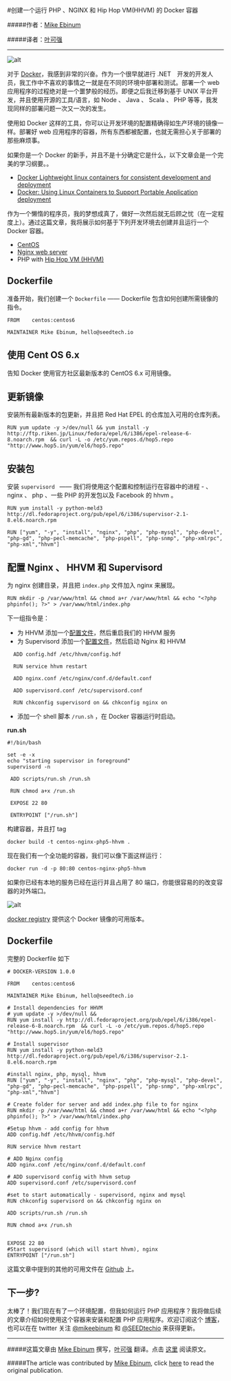 #创建一个运行 PHP 、NGINX 和 Hip Hop VM(HHVM) 的 Docker 容器

#####作者：[Mike Ebinum](https://twitter.com/mikeebinum)

#####译者：[叶可强](http://weibo.com/yeziyu)

---

![alt](http://resource.docker.cn/php-nginx-hhvm.png)

对于 [Docker](http://docker.io/)，我感到非常的兴奋。作为一个很早就进行 .NET　开发的开发人员，我工作中不喜欢的事情之一就是在不同的环境中部署和测试。部署一个 web 应用程序的过程绝对是一个噩梦般的经历。即便之后我迁移到基于 UNIX 平台开发，并且使用开源的工具/语言，如 Node 、 Java 、  Scala 、 PHP 等等，我发现同样的部署问题一次又一次的发生。

使用如 Docker 这样的工具，你可以让开发环境的配置精确得如生产环境的镜像一样。部署好 web 应用程序的容器，所有东西都被配置，也就无需担心关于部署的那些麻烦事。

如果你是一个 Docker 的新手，并且不是十分确定它是什么，以下文章会是一个完美的学习纲要。。

 - [Docker Lightweight linux containers for consistent development and deployment](http://www.linuxjournal.com/content/docker-lightweight-linux-containers-consistent-development-and-deployment)
 - [Docker: Using Linux Containers to Support Portable Application deployment](http://www.infoq.com/articles/docker-containers)

作为一个懒惰的程序员，我的梦想成真了，做好一次然后就无后顾之忧（在一定程度上）。通过这篇文章，我将展示如何基于下列开发环境去创建并且运行一个 Docker 容器。

 - [CentOS](http://www.centos.org/)
 - [Nginx web server](http://nginx.org/)
 - PHP with [Hip Hop VM (HHVM)](http://hhvm.com/)

## Dockerfile

准备开始，我们创建一个 ```Dockerfile``` —— Dockerfile 包含如何创建所需镜像的指令。

```
FROM    centos:centos6

MAINTAINER Mike Ebinum, hello@seedtech.io
```

## 使用 Cent OS 6.x

告知 Docker 使用官方社区最新版本的 CentOS 6.x  可用镜像。

## 更新镜像

安装所有最新版本的包更新，并且把 Red Hat EPEL 的仓库加入可用的仓库列表。

```
RUN yum update -y >/dev/null && yum install -y http://ftp.riken.jp/Linux/fedora/epel/6/i386/epel-release-6-8.noarch.rpm  && curl -L -o /etc/yum.repos.d/hop5.repo "http://www.hop5.in/yum/el6/hop5.repo"
```

## 安装包

安装 ```supervisord ``` —— 我们将使用这个配置和控制运行在容器中的进程 - 、 nginx 、 php 、一些 PHP 的开发包以及 Facebook 的 hhvm 。

```
RUN yum install -y python-meld3 http://dl.fedoraproject.org/pub/epel/6/i386/supervisor-2.1-8.el6.noarch.rpm

RUN ["yum", "-y", "install", "nginx", "php", "php-mysql", "php-devel", "php-gd", "php-pecl-memcache", "php-pspell", "php-snmp", "php-xmlrpc", "php-xml","hhvm"]
```

## 配置 Nginx 、 HHVM 和 Supervisord

为 nginx 创建目录，并且把 ```index.php``` 文件加入 nginx 来展现。

```
RUN mkdir -p /var/www/html && chmod a+r /var/www/html && echo "<?php phpinfo(); ?>" > /var/www/html/index.php
```

下一组指令是：

 - 为 HHVM 添加一个[配置文件](https://github.com/mebinum/dockerfiles/blob/master/centos-nginx-php-hhvm/config.hdf)，然后重启我们的 HHVM 服务
 - 为 Supervisord 添加一个[配置文件](https://github.com/mebinum/dockerfiles/blob/master/centos-nginx-php-hhvm/supervisord.conf)，然后启动 Nginx 和 HHVM
 
```
  ADD config.hdf /etc/hhvm/config.hdf 

  RUN service hhvm restart

  ADD nginx.conf /etc/nginx/conf.d/default.conf

  ADD supervisord.conf /etc/supervisord.conf

  RUN chkconfig supervisord on && chkconfig nginx on
```

 - 添加一个 shell 脚本 ```/run.sh``` ，在 Docker 容器运行时启动。

**run.sh**

```
#!/bin/bash
 
set -e -x
echo "starting supervisor in foreground"
supervisord -n
```
```
 ADD scripts/run.sh /run.sh

 RUN chmod a+x /run.sh 

 EXPOSE 22 80

 ENTRYPOINT ["/run.sh"]
```

构建容器，并且打 tag

```
docker build -t centos-nginx-php5-hhvm .
```

现在我们有一个全功能的容器，我们可以像下面这样运行：

```
docker run -d -p 80:80 centos-nginx-php5-hhvm
```

如果你已经有本地的服务已经在运行并且占用了 80 端口，你能很容易的的改变容器的对外端口。

![alt](http://resource.docker.cn/localhost-hiphop.png)

[docker registry](https://registry.hub.docker.com/u/mebinum/centos-nginx-php5-hhvm/) 提供这个 Docker 镜像的可用版本。

## Dockerfile

完整的 Dockerfile 如下

```
# DOCKER-VERSION 1.0.0
 
FROM    centos:centos6
 
MAINTAINER Mike Ebinum, hello@seedtech.io
 
# Install dependencies for HHVM
# yum update -y >/dev/null && 
RUN yum install -y http://dl.fedoraproject.org/pub/epel/6/i386/epel-release-6-8.noarch.rpm  && curl -L -o /etc/yum.repos.d/hop5.repo "http://www.hop5.in/yum/el6/hop5.repo"
 
# Install supervisor
RUN yum install -y python-meld3 http://dl.fedoraproject.org/pub/epel/6/i386/supervisor-2.1-8.el6.noarch.rpm
 
#install nginx, php, mysql, hhvm
RUN ["yum", "-y", "install", "nginx", "php", "php-mysql", "php-devel", "php-gd", "php-pecl-memcache", "php-pspell", "php-snmp", "php-xmlrpc", "php-xml","hhvm"]
 
# Create folder for server and add index.php file to for nginx
RUN mkdir -p /var/www/html && chmod a+r /var/www/html && echo "<?php phpinfo(); ?>" > /var/www/html/index.php
 
#Setup hhvm - add config for hhvm
ADD config.hdf /etc/hhvm/config.hdf 
 
RUN service hhvm restart
 
# ADD Nginx config
ADD nginx.conf /etc/nginx/conf.d/default.conf
 
# ADD supervisord config with hhvm setup
ADD supervisord.conf /etc/supervisord.conf
 
#set to start automatically - supervisord, nginx and mysql
RUN chkconfig supervisord on && chkconfig nginx on
 
ADD scripts/run.sh /run.sh
 
RUN chmod a+x /run.sh 
 
 
EXPOSE 22 80
#Start supervisord (which will start hhvm), nginx 
ENTRYPOINT ["/run.sh"]
```

这篇文章中提到的其他的可用文件在 [Github](http://github.com/mebinum/dockerfiles) 上。

## 下一步?

太棒了！我们现在有了一个环境配置，但我如何运行 PHP 应用程序？我将做后续的文章介绍如何使用这个容器来安装和配置 PHP 应用程序。欢迎订阅这个 [博客](https://www.tumblr.com/register/follow/seedtech)，也可以在在 twitter 关注 [@mikeebinum](https://twitter.com/mikeebinum) 和 [@SEEDtechio](https://twitter.com/seedtechio) 来获得更新。

***

#####这篇文章由 [Mike Ebinum](https://twitter.com/mikeebinum) 撰写，[叶可强](http://weibo.com/yeziyu) 翻译。点击 [这里](http://blog.seedtech.io/post/91801062414/creating-a-docker-container-to-run-php-nginx-and-hip) 阅读原文。

#####The article was contributed by [Mike Ebinum](https://twitter.com/mikeebinum), click [here](http://blog.seedtech.io/post/91801062414/creating-a-docker-container-to-run-php-nginx-and-hip) to read the original publication.

